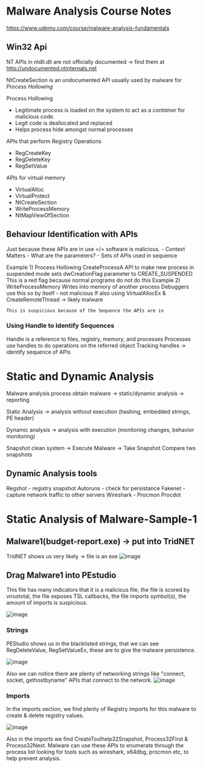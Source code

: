 # Malware Analysis Course Notes
https://www.udemy.com/course/malware-analysis-fundamentals

## Win32 Api

NT APIs in ntdll.dll are not officially documented -> find them at http://undocumented.ntinternals.net

NtCreateSection is an undocumented API usually used by malware for *Process Hollowing*

Process Hollowing
  - Legitimate process is loaded on the system to act as a *container* for malicious code.
  - Legit code is deallocated and replaced
  - Helps process hide amongst normal processes

APIs that perform Registry Operations
  - RegCreateKey
  - RegDeleteKey
  - RegSetValue

APIs for virtual memory
  - VirtualAlloc
  - VirtualProtect
  - NtCreateSection
  - WriteProcessMemory
  - NtMapViewOfSection
  
 ## Behaviour Identification with APIs
 
 Just because these APIs are in use =/= software is malicious.
 	- Context Matters
	- What are the parameters?
	- Sets of APIs used in sequence
	
Example 1) Process Hollowing
	CreateProcessA API to make new process in suspended mode
	sets dwCreationFlag parameter to CREATE_SUSPENDED
	This is a red flag because normal programs do not do this
Example 2) WriteProcessMemory
	Writes into memory of another process
	Debuggers use this so by itself - not malicious
	If also using VirtualAllocEx & CreateRemoteThread -> likely malware
	
	This is suspicious because of the Sequence the APIs are in
	
### Using Handle to Identify Sequences

Handle is a reference to files, registry, memory, and processes
Processes use handles to do operations on the referred object
Tracking handles -> identify sequence of APIs

# Static and Dynamic Analysis

Malware analysis process
obtain malware -> static/dynamic analysis -> reporting

Static Analysis -> analysis without execution
(hashing, embedded strings, PE header)

Dynamic analysis -> analysis with execution
(monitoring changes, behavior monitoring)

Snapshot clean system -> Execute Malware -> Take Snapshot
Compare two snapshots

## Dynamic Analysis tools
Regshot - registry snapshot
Autoruns - check for persistance
Fakenet - capture network traffic to other servers
Wireshark - 
Procmon
Procdot


# Static Analysis of Malware-Sample-1

## Malware1(budget-report.exe) -> put into TridNET

TridNET shows us very likely -> file is an exe
![image](https://user-images.githubusercontent.com/84855585/131647059-d6041f21-fa6f-4153-9b58-9cba293b2035.png)
	
## Drag Malware1 into PEstudio

This file has many indicators that it is a malicious file, the file is scored by virustotal, the file exposes TSL callbacks, the file imports symbol(s), the amount of imports is suspicious.

![image](https://user-images.githubusercontent.com/84855585/131647409-bf431b8f-45d2-45b7-9a2b-3d0a5ebb6b89.png)

### Strings

PEStudio shows us in the blacklisted strings, that we can see RegDeleteValue, RegSetValueEx, these are to give the malware persistence.

![image](https://user-images.githubusercontent.com/84855585/131647971-9beb7ba2-a5b7-459e-b707-cef60009025d.png)

Also we can notice there are plenty of networking strings like "connect, socket, gethostbyname" APIs that connect to the network.
![image](https://user-images.githubusercontent.com/84855585/131648312-715ae5b6-7dcc-4117-af1d-f2ab6c624c18.png)

### Imports

In the imports section, we find plenty of Registry imports for this malware to create & delete registry values.

![image](https://user-images.githubusercontent.com/84855585/131648692-03b54208-a0e2-45a7-b4e4-e7d2408e4415.png)

Also in the imports we find CreateToolhelp32Snapshot, Process32First & Process32Next. Malware can use these APIs to enumerate through the process list looking for tools such as wireshark, x64dbg, procmon etc, to help prevent analysis.







